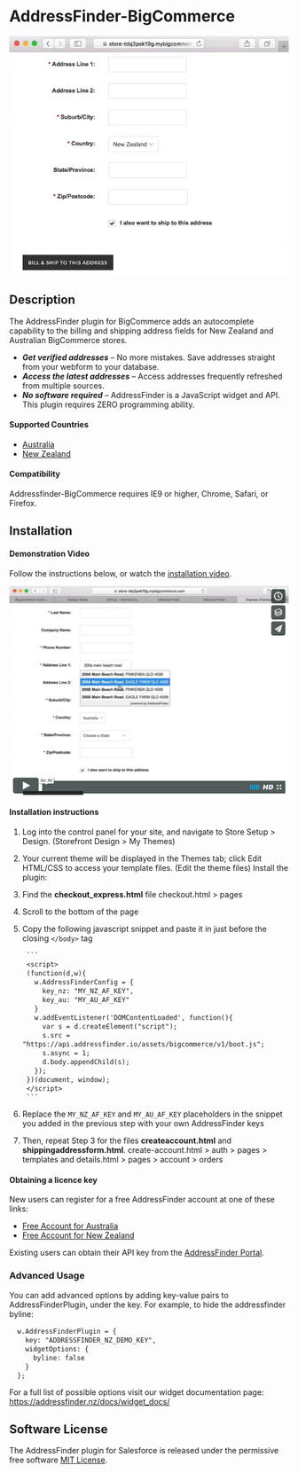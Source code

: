 # AddressFinder-BigCommerce

[![addressfinder-bigcommerce plugin demo](assets/bigcommerce-nz.gif?raw=true)](https://vimeo.com/166156223)

## Description

The AddressFinder plugin for BigCommerce adds an autocomplete capability to
the billing and shipping address fields for New Zealand and Australian
BigCommerce stores.

* ***Get verified addresses*** – No more mistakes. Save addresses straight from your
  webform to your database.
* ***Access the latest addresses*** – Access addresses frequently refreshed from
  multiple sources.
* ***No software required*** – AddressFinder is a JavaScript widget and API. This
  plugin requires ZERO programming ability.

#### Supported Countries

* [Australia](https://addressfinder.com.au/)
* [New Zealand](https://addressfinder.nz/)

#### Compatibility

Addressfinder-BigCommerce requires IE9 or higher, Chrome, Safari, or Firefox.

## Installation

#### Demonstration Video

Follow the instructions below, or watch the [installation video](https://vimeo.com/166156223).

[![addressfinder-bigcommerce plugin demo](assets/bigcommerce-install-vimeo.png?raw=true)](https://vimeo.com/166156223)


#### Installation instructions

1.  Log into the control panel for your site, and navigate to Store Setup > Design.  (Storefront Design > My Themes)
2.  Your current theme will be displayed in the Themes tab; click Edit HTML/CSS
    to access your template files. (Edit the theme files)
Install the plugin:
3. Find the **checkout_express.html** file  checkout.html > pages
4. Scroll to the bottom of the page
5. Copy the following javascript snippet and paste it in just before the closing `</body>` tag

        ```
        <script>
        (function(d,w){
          w.AddressFinderConfig = {
            key_nz: "MY_NZ_AF_KEY",
            key_au: "MY_AU_AF_KEY"
          }
          w.addEventListener('DOMContentLoaded', function(){
            var s = d.createElement("script");
            s.src = "https://api.addressfinder.io/assets/bigcommerce/v1/boot.js";
            s.async = 1;
            d.body.appendChild(s);
          });
        })(document, window);
        </script>
        ```

6. Replace the `MY_NZ_AF_KEY` and `MY_AU_AF_KEY` placeholders in the snippet you added in the previous step with your own AddressFinder keys

7. Then, repeat Step 3 for the files **createaccount.html** and **shippingaddressform.html**.
create-account.html > auth > pages > templates and details.html > pages > account > orders

#### Obtaining a licence key

New users can register for a free AddressFinder account at one of these links:
* [Free Account for Australia](https://portal.addressfinder.io/signup/au/free)
* [Free Account for New Zealand](https://portal.addressfinder.io/signup/nz/free)

Existing users can obtain their API key from the
[AddressFinder Portal](https://portal.addressfinder.io/).

### Advanced Usage
You can add advanced options by adding key-value pairs to AddressFinderPlugin, under the key. For example, to hide the addressfinder byline:

```
  w.AddressFinderPlugin = {
    key: "ADDRESSFINDER_NZ_DEMO_KEY",
    widgetOptions: {
      byline: false
    }
  };
```
For a full list of possible options visit our widget documentation page: https://addressfinder.nz/docs/widget_docs/

## Software License

The AddressFinder plugin for Salesforce is released under the permissive free software [MIT License](https://github.com/AbleTech/addressfinder-bigcommerce/blob/master/LICENCE.md).

